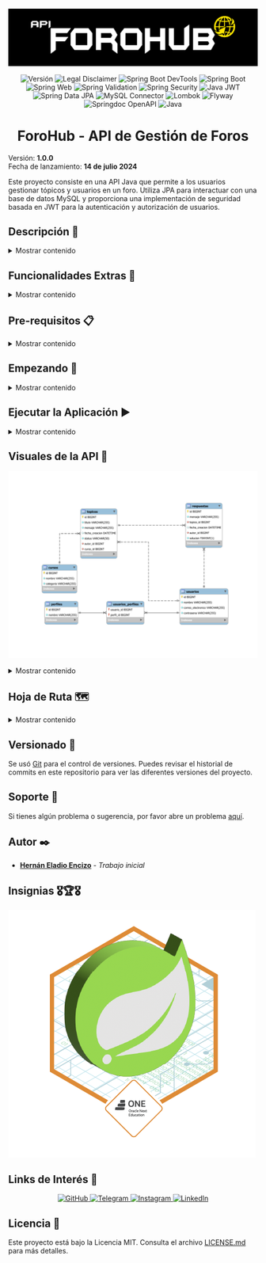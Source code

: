 ![Logo](assets/banner.png)

<p align="center">
  <img src="https://img.shields.io/badge/Versi%C3%B3n-1.0--SNAPSHOT-blue?style=for-the-badge" alt="Versión">
  <img src="https://img.shields.io/badge/License-MIT-succes?style=for-the-badge&logoColor=white&color=blue" alt="Legal Disclaimer">
  <img src="https://img.shields.io/badge/Spring%20Boot%20DevTools-3.3.1-brightgreen?style=for-the-badge&logo=spring" alt="Spring Boot DevTools">
  <img src="https://img.shields.io/badge/Spring%20Boot-3.3.1-brightgreen?style=for-the-badge&logo=Spring" alt="Spring Boot">
  <img src="https://img.shields.io/badge/Spring%20Web-3.3.1-brightgreen?style=for-the-badge&logo=spring" alt="Spring Web">
  <img src="https://img.shields.io/badge/Spring%20Validation-3.3.1-brightgreen?style=for-the-badge&logo=spring" alt="Spring Validation">
  <img src="https://img.shields.io/badge/Spring%20Security-3.3.1-brightgreen?style=for-the-badge&logo=spring-security" alt="Spring Security">
  <img src="https://img.shields.io/badge/Java%20JWT-4.4.0-blue?style=for-the-badge&logo=json-web-tokens" alt="Java JWT">
  <img src="https://img.shields.io/badge/Spring%20Data%20JPA-3.3.1-brightgreen?style=for-the-badge&logo=hibernate" alt="Spring Data JPA">
  <img src="https://img.shields.io/badge/MySQL%20Connector-8.3.0-blue?style=for-the-badge&logo=mysql" alt="MySQL Connector">
  <img src="https://img.shields.io/badge/Lombok-1.18.32-brightgreen?style=for-the-badge&logo=lombok" alt="Lombok">
  <img src="https://img.shields.io/badge/Flyway-10.10.0-blue?style=for-the-badge&logo=flyway" alt="Flyway">
  <img src="https://img.shields.io/badge/Springdoc%20OpenAPI-2.6.0-brightgreen?style=for-the-badge&logo=openapi-initiative" alt="Springdoc OpenAPI">
  <img src="https://img.shields.io/badge/java-17.0.11-blue.svg?style=for-the-badge&logo=openjdk&logoColor=black" alt="Java">
</p>

<h1 align="center">ForoHub - API de Gestión de Foros</h1>

Versión: **1.0.0**  
Fecha de lanzamiento: **14 de julio 2024**

Este proyecto consiste en una API Java que permite a los usuarios gestionar tópicos y usuarios en un foro. Utiliza JPA
para interactuar con una base de datos MySQL y proporciona una implementación de seguridad basada en JWT para la
autenticación y autorización de usuarios.

## Descripción 📝

<details>
  <summary>Mostrar contenido</summary>

ForoHub es una API robusta y segura para la gestión de foros, construida siguiendo buenas prácticas y utilizando un
conjunto de tecnologías modernas. Permite crear, actualizar, eliminar y visualizar tópicos, así como gestionar usuarios
en el foro.

### Desafío y Contexto

Un foro es un espacio donde todos los participantes de una plataforma pueden plantear sus preguntas sobre determinados
tópicos, para sacar sus dudas sobre los cursos y proyectos en los que participan. Este espacio mágico plantea ser un
lugar lleno de mucho aprendizaje y colaboración entre estudiantes, profesores y moderadores.  
Nuestro desafío, llamado ForoHub, busca replicar este proceso a nivel de back end, creando una API REST usando Spring.  
La API se centrará específicamente en los tópicos, y debe permitir a los usuarios:

- Crear un nuevo tópico;
- Mostrar todos los tópicos creados;
- Mostrar un tópico específico;
- Actualizar un tópico;
- Eliminar un tópico.

En resumen, nuestro objetivo con este challenge es implementar una API REST con las siguientes funcionalidades:

- API con rutas implementadas siguiendo las mejores prácticas del modelo REST;
- Validaciones realizadas según las reglas de negocio;
- Implementación de una base de datos relacional para la persistencia de la información;
- Servicio de autenticación/autorización para restringir el acceso a la información.

</details>

## Funcionalidades Extras 🚀

<details>
  <summary>Mostrar contenido</summary>

- Gestión de Usuarios: Creación, actualización y eliminación de usuarios.
- Documentación de API: Integración de SpringDoc OpenAPI para documentar la API.

</details>

## Pre-requisitos 📋

<details>
  <summary>Mostrar contenido</summary>

Para ejecutar esta aplicación, necesitarás tener instalado Java y MySQL en tu sistema operativo. Además, asegúrate de
crear la base de datos y tener acceso a Internet para descargar dependencias si es necesario.
</details>

## Empezando 🏁

<details>
  <summary>Mostrar contenido</summary>

Para obtener una copia de este proyecto, simplemente clona este repositorio utilizando Git en tu terminal:

```bash
git clone https://github.com/Hernanencizo360/foroHub.git
```

También puedes descargar el proyecto en formato ZIP haciendo clic en el botón "Code" en la parte superior de esta página
y seleccionando "Download ZIP".

Una vez que tengas el proyecto en tu máquina local, puedes descomprimir y abrir el archivo en tu entorno de desarrollo
integrado (IDE) preferido.
Si estás utilizando IntelliJ IDEA, sigue estos pasos:

1. Abre IntelliJ IDEA.
2. Selecciona "File" en la barra de menú.
3. Haz clic en "Open" y navega hasta la ubicación donde descargaste el proyecto.
4. Si descargaste el proyecto en formato ZIP, descomprímelo primero. Puedes hacer esto haciendo clic derecho en el
   archivo ZIP y seleccionando la opción para extraer o descomprimir el archivo. Asegúrate de descomprimirlo en una
   ubicación fácilmente accesible en tu computadora.
5. Selecciona el directorio del proyecto descomprimido y haz clic en "Open".
6. Una vez que se haya cargado el proyecto en IntelliJ IDEA, podrás explorar el código fuente, ejecutar la aplicación,
   además realizar cualquier modificación que desees.

Si estás utilizando otro IDE o sistema operativo, los pasos para abrir el proyecto pueden variar.
</details>

## Ejecutar la Aplicación ▶️

<details>
  <summary>Mostrar contenido</summary>

Para ejecutar la aplicación, sigue estos pasos:

1. Asegúrate de tener una base de datos MySQL corriendo y haber creado una base de datos llamada **forohub**.
2. De ser necesario configura tus credenciales de la base de datos, en el archivo application.properties del proyecto.
3. En IntelliJ IDEA, abre el panel de Maven y ejecuta el comando mvn spring-boot:run.

Una vez que la aplicación esté corriendo, puedes acceder a la documentación de la API en:

- [Documentación JSON](http://localhost:8080/v3/api-docs)
- [Swagger UI](http://localhost:8080/swagger-ui/index.html)

También puedes probar la API usando herramientas como [Insomnia](https://insomnia.rest/)
o [Postman](https://www.postman.com/).

### Credenciales de autenticación por defecto - Login

- "correoElectronico": admin@example.com
- "contrasena": contrasenaTemporal

</details>

## Visuales de la API 📸

![Diagrama ERR](assets/ERR-Diagram.svg)
<details>
  <summary>Mostrar contenido</summary>

https://github.com/user-attachments/assets/c5c4857c-71f7-4c07-a045-a03cf9f332c0

</details>

## Hoja de Ruta 🗺️

<details>
  <summary>Mostrar contenido</summary>

Ideas, mejoras y actualizaciones futuras para el proyecto.

**1. Funcionalidades Adicionales**

- Gestión Avanzada de Tópicos: Permitir que los usuarios actualicen el estado de los tópicos y asignen etiquetas.
- Gestión de Respuestas: Implementar la funcionalidad para añadir, editar y eliminar respuestas a los tópicos.

**2. Experiencia del Usuario**

- Gestión de Errores Mejorada: Implementar una gestión de errores mejorada que informe al usuario sobre cualquier
  problema que ocurra durante la ejecución del programa, ofreciendo soluciones o sugerencias para resolverlos.

</details>

## Versionado 📌

Se usó [Git](https://git-scm.com) para el control de versiones. Puedes revisar el historial de commits en este
repositorio para ver las diferentes versiones del proyecto.

## Soporte 🤝

Si tienes algún problema o sugerencia, por favor abre un
problema [aquí](https://github.com/Hernanencizo360/foroHub/issues).

## Autor ✒️

- **[Hernán Eladio Encizo](https://github.com/Hernanencizo360)** - _Trabajo inicial_

## Insignias 🎖️🏆️🎖️️
![Badge](assets/Badge-Spring.png)

## Links de Interés 🔗

  <p align="center">
    <a href="https://github.com/Hernanencizo360">
      <img src="https://img.shields.io/badge/GitHub-000?style=for-the-badge&logo=github&logoColor=white" alt="GitHub">
    </a>
    <a href="https://t.me/hernanencizo360">
      <img src="https://img.shields.io/badge/Telegram-2CA5E0?style=for-the-badge&logo=telegram&logoColor=white" alt="Telegram">
    </a>
    <a href="https://www.instagram.com/hernanencizo360">
      <img src="https://img.shields.io/badge/Instagram-E4405F?style=for-the-badge&logo=instagram&logoColor=white" alt="Instagram">
    </a>
    <a href="https://www.linkedin.com/in/hern%C3%A1n-encizo-b3b355229?original_referer=">
      <img src="https://img.shields.io/badge/LinkedIn-0A66C2?style=for-the-badge&logo=linkedin&logoColor=white" alt="LinkedIn">
    </a>
  </p>

## Licencia 📄

Este proyecto está bajo la Licencia MIT. Consulta el archivo [LICENSE.md](LICENSE.md) para más detalles.
